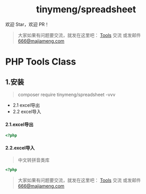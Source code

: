 <h1 align="center">tinymeng/spreadsheet</h1>

欢迎 Star，欢迎 PR！

> 大家如果有问题要交流，就发在这里吧： [Tools](https://github.com/majiameng/spreadsheet/issues/1) 交流 或发邮件 666@majiameng.com



# PHP Tools Class


## 1.安装
> composer require tinymeng/spreadsheet  -vvv


* 2.1 excel导出
* 2.2 excel导入

#### 2.1.excel导出

```php
<?php


```

#### 2.2.excel导入

> 中文转拼音类库

```php
<?php

```

> 大家如果有问题要交流，就发在这里吧： [Tools](https://github.com/majiameng/spreadsheet/issues/1) 交流 或发邮件 666@majiameng.com
